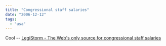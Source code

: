 ```yaml
---
title: "Congressional staff salaries"
date: "2006-12-12"
tags: 
  - "usa"
---
```


Cool -- [LegiStorm - The Web's only source for congressional staff salaries](http://www.legistorm.com/ "LegiStorm - The Web's only source for congressional staff salaries")
